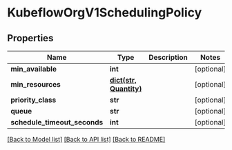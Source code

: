 # KubeflowOrgV1SchedulingPolicy

## Properties
Name | Type | Description | Notes
------------ | ------------- | ------------- | -------------
**min_available** | **int** |  | [optional] 
**min_resources** | [**dict(str, Quantity)**](Quantity.md) |  | [optional] 
**priority_class** | **str** |  | [optional] 
**queue** | **str** |  | [optional] 
**schedule_timeout_seconds** | **int** |  | [optional] 

[[Back to Model list]](../README.md#documentation-for-models) [[Back to API list]](../README.md#documentation-for-api-endpoints) [[Back to README]](../README.md)


